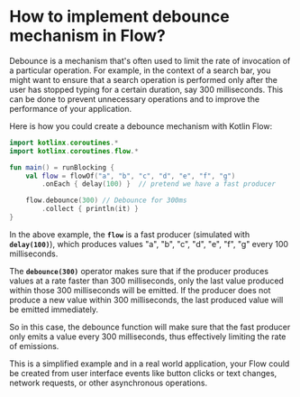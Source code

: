 # How to implement debounce mechanism in Flow?

Debounce is a mechanism that's often used to limit the rate of invocation of a particular operation. For example, in the context of a search bar, you might want to ensure that a search operation is performed only after the user has stopped typing for a certain duration, say 300 milliseconds. This can be done to prevent unnecessary operations and to improve the performance of your application.

Here is how you could create a debounce mechanism with Kotlin Flow:

```kotlin
import kotlinx.coroutines.*
import kotlinx.coroutines.flow.*

fun main() = runBlocking {
    val flow = flowOf("a", "b", "c", "d", "e", "f", "g")
        .onEach { delay(100) }  // pretend we have a fast producer

    flow.debounce(300) // Debounce for 300ms
        .collect { println(it) }
}

```

In the above example, the **`flow`** is a fast producer (simulated with **`delay(100)`**), which produces values "a", "b", "c", "d", "e", "f", "g" every 100 milliseconds.

The **`debounce(300)`** operator makes sure that if the producer produces values at a rate faster than 300 milliseconds, only the last value produced within those 300 milliseconds will be emitted. If the producer does not produce a new value within 300 milliseconds, the last produced value will be emitted immediately.

So in this case, the debounce function will make sure that the fast producer only emits a value every 300 milliseconds, thus effectively limiting the rate of emissions.

This is a simplified example and in a real world application, your Flow could be created from user interface events like button clicks or text changes, network requests, or other asynchronous operations.